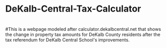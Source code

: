 # DeKalb-Central-Tax-Calculator
#
#This is a webpage modeled after calculator.dekalbcentral.net that shows the change in property tax amounts for DeKalb County residents after the tax referendum for DeKalb Central School's improvements. 
